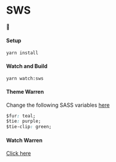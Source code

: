 # SWS
:construction:
#### Setup
`yarn install`
#### Watch and Build
`yarn watch:sws`
#### Theme Warren
Change the following SASS variables [here](https://github.com/Ricardinh0/sws/blob/master/app/assets/stylesheets/variables.scss)
```css
$fur: teal;
$tie: purple;
$tie-clip: green;
```
#### Watch Warren
[Click here](https://ricardinh0.github.io/sws/dist/)